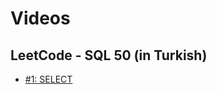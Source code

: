 # Videos

## LeetCode - SQL 50 (in Turkish)

- [#1: SELECT](www.youtube.com/watch?v=QpldJGX8lpI&feature=youtu.be)